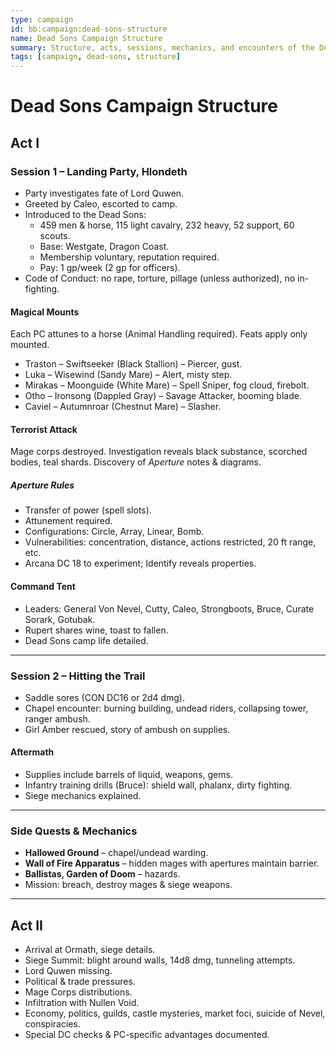 ```yaml
---
type: campaign
id: bb:campaign:dead-sons-structure
name: Dead Sons Campaign Structure
summary: Structure, acts, sessions, mechanics, and encounters of the Dead Sons campaign.
tags: [campaign, dead-sons, structure]
---
```


# Dead Sons Campaign Structure

## Act I

### Session 1 – Landing Party, Hlondeth
- Party investigates fate of Lord Quwen.  
- Greeted by Caleo, escorted to camp.  
- Introduced to the Dead Sons:  
  - 459 men & horse, 115 light cavalry, 232 heavy, 52 support, 60 scouts.  
  - Base: Westgate, Dragon Coast.  
  - Membership voluntary, reputation required.  
  - Pay: 1 gp/week (2 gp for officers).  
- Code of Conduct: no rape, torture, pillage (unless authorized), no in-fighting.  

#### Magical Mounts
Each PC attunes to a horse (Animal Handling required). Feats apply only mounted.  
- Traston – Swiftseeker (Black Stallion) – Piercer, gust.  
- Luka – Wisewind (Sandy Mare) – Alert, misty step.  
- Mirakas – Moonguide (White Mare) – Spell Sniper, fog cloud, firebolt.  
- Otho – Ironsong (Dappled Gray) – Savage Attacker, booming blade.  
- Caviel – Autumnroar (Chestnut Mare) – Slasher.  

#### Terrorist Attack
Mage corps destroyed. Investigation reveals black substance, scorched bodies, teal shards. Discovery of *Aperture* notes & diagrams.  

##### Aperture Rules
- Transfer of power (spell slots).  
- Attunement required.  
- Configurations: Circle, Array, Linear, Bomb.  
- Vulnerabilities: concentration, distance, actions restricted, 20 ft range, etc.  
- Arcana DC 18 to experiment; Identify reveals properties.  

#### Command Tent
- Leaders: General Von Nevel, Cutty, Caleo, Strongboots, Bruce, Curate Sorark, Gotubak.  
- Rupert shares wine, toast to fallen.  
- Dead Sons camp life detailed.  

---

### Session 2 – Hitting the Trail
- Saddle sores (CON DC16 or 2d4 dmg).  
- Chapel encounter: burning building, undead riders, collapsing tower, ranger ambush.  
- Girl Amber rescued, story of ambush on supplies.  

#### Aftermath
- Supplies include barrels of liquid, weapons, gems.  
- Infantry training drills (Bruce): shield wall, phalanx, dirty fighting.  
- Siege mechanics explained.  

---

### Side Quests & Mechanics
- **Hallowed Ground** – chapel/undead warding.  
- **Wall of Fire Apparatus** – hidden mages with apertures maintain barrier.  
- **Ballistas, Garden of Doom** – hazards.  
- Mission: breach, destroy mages & siege weapons.  

---

## Act II
- Arrival at Ormath, siege details.  
- Siege Summit: blight around walls, 14d8 dmg, tunneling attempts.  
- Lord Quwen missing.  
- Political & trade pressures.  
- Mage Corps distributions.  
- Infiltration with Nullen Void.  
- Economy, politics, guilds, castle mysteries, market foci, suicide of Nevel, conspiracies.  
- Special DC checks & PC-specific advantages documented.  
